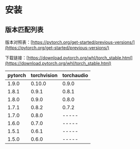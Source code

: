 # 安装

## 版本匹配列表

版本对照表：[https://pytorch.org/get-started/previous-versions/](https://pytorch.org/get-started/previous-versions/)


下载链接：[https://download.pytorch.org/whl/torch_stable.html](https://download.pytorch.org/whl/torch_stable.html)


|   pytorch   | torchvision |  torchaudio |
| ----------- | ----------- | ----------- |
|    1.9.0    |    0.10.0   |    0.9.0    |
|    1.8.1    |    0.9.1    |    0.8.1    |
|    1.8.0    |    0.9.0    |    0.8.0    |
|    1.7.1    |    0.8.2    |    0.7.2    |
|    1.7.0    |    0.8.0    |    -----    |
|    1.6.0    |    0.7.0    |    -----    |
|    1.5.1    |    0.6.1    |    -----    |
|    1.5.0    |    0.6.0    |    -----    |


